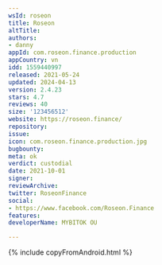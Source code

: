 ```yaml
---
wsId: roseon
title: Roseon
altTitle: 
authors:
- danny
appId: com.roseon.finance.production
appCountry: vn
idd: 1559440997
released: 2021-05-24
updated: 2024-04-13
version: 2.4.23
stars: 4.7
reviews: 40
size: '123456512'
website: https://roseon.finance/
repository: 
issue: 
icon: com.roseon.finance.production.jpg
bugbounty: 
meta: ok
verdict: custodial
date: 2021-10-01
signer: 
reviewArchive: 
twitter: RoseonFinance
social:
- https://www.facebook.com/Roseon.Finance
features: 
developerName: MYBITOK OU

---
```


{% include copyFromAndroid.html %}
